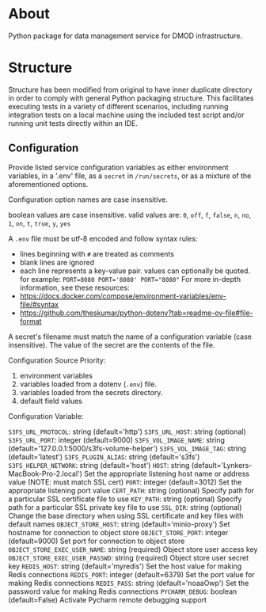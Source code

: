 # About
Python package for data management service for DMOD infrastructure.

# Structure
Structure has been modified from original to have inner duplicate directory in order to comply with general Python packaging structure.
This facilitates executing tests in a variety of different scenarios, including running integration tests on a local machine using the included test script and/or running unit tests directly within an IDE.

## Configuration

Provide listed service configuration variables as either environment variables, in a '.env' file, as a `secret` in `/run/secrets`, or as a mixture of the aforementioned options.

Configuration option names are case insensitive.

boolean values are case insensitive.
valid values are:
    `0`, `off`, `f`, `false`, `n`, `no`, `1`, `on`, `t`, `true`, `y`, `yes`

A `.env` file must be utf-8 encoded and follow syntax rules:
- lines beginning with `#` are treated as comments
- blank lines are ignored
- each line represents a key-value pair. values can optionally be quoted.
  for example:
      ```
      PORT=8080
      PORT='8080'
      PORT="8080"
      ```
For more in-depth information, see these resources:
- https://docs.docker.com/compose/environment-variables/env-file/#syntax
- https://github.com/theskumar/python-dotenv?tab=readme-ov-file#file-format

A secret's filename must match the name of a configuration variable (case insensitive).
The value of the secret are the contents of the file.

Configuration Source Priority:
1. environment variables
2. variables loaded from a dotenv (`.env`) file.
3. variables loaded from the secrets directory.
4. default field values

Configuration Variable:

`S3FS_URL_PROTOCOL`: string (default='http')
`S3FS_URL_HOST`: string (optional)
`S3FS_URL_PORT`: integer (default=9000)
`S3FS_VOL_IMAGE_NAME`: string (default='127.0.0.1:5000/s3fs-volume-helper')
`S3FS_VOL_IMAGE_TAG`: string (default='latest')
`S3FS_PLUGIN_ALIAS`: string (default='s3fs')
`S3FS_HELPER_NETWORK`: string (default='host')
`HOST`: string (default='Lynkers-MacBook-Pro-2.local')
	Set the appropriate listening host name or address value (NOTE: must match SSL cert)
`PORT`: integer (default=3012)
	Set the appropriate listening port value
`CERT_PATH`: string (optional)
	Specify path for a particular SSL certificate file to use
`KEY_PATH`: string (optional)
	Specify path for a particular SSL private key file to use
`SSL_DIR`: string (optional)
	Change the base directory when using SSL certificate and key files with default names
`OBJECT_STORE_HOST`: string (default='minio-proxy')
	Set hostname for connection to object store
`OBJECT_STORE_PORT`: integer (default=9000)
	Set port for connection to object store
`OBJECT_STORE_EXEC_USER_NAME`: string (required)
    Object store user access key
`OBJECT_STORE_EXEC_USER_PASSWD`: string (required)
    Object store user secret key
`REDIS_HOST`: string (default='myredis')
	Set the host value for making Redis connections
`REDIS_PORT`: integer (default=6379)
	Set the port value for making Redis connections
`REDIS_PASS`: string (default='noaaOwp')
	Set the password value for making Redis connections
`PYCHARM_DEBUG`: boolean (default=False)
	Activate Pycharm remote debugging support
